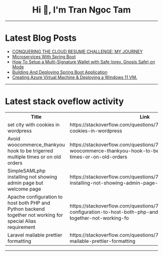 <h1 align="center">Hi 👋, I'm Tran Ngoc Tam</h1>

---

# Latest Blog Posts 
<!-- BLOG-POST-LIST:START -->
- [CONQUERING THE CLOUD RESUME CHALLENGE: MY JOURNEY](https://dev.to/osugodbless/conquering-the-cloud-resume-challenge-my-journey-1lbe)
- [Microservices With Spring Boot](https://dev.to/oloruntobi600/microservices-with-spring-boot-5457)
- [How To Setup a Multi-Signature Wallet with Safe &lpar;prev. Gnosis Safe&rpar; on Mode](https://dev.to/modenetwork/how-to-setup-a-multi-signature-wallet-with-safe-prev-gnosis-safe-on-mode-2lk)
- [Building And Deploying Spring Boot Application](https://dev.to/oloruntobi600/building-and-deploying-spring-boot-application-1ahi)
- [Creating Azure Virtual Machine &amp; Deploying a Windows 11 VM.](https://dev.to/opsyog/creating-azure-virtual-machine-deploying-a-windows-11-vm-53kp)
<!-- BLOG-POST-LIST:END -->

---

# Latest stack oveflow activity
<table>
  <tr><th>Title</th><th>Link</th></tr>
  <!-- STACKOVERFLOW:START --><tr><td>set city with cookies in wordpress</td><td>https://stackoverflow.com/questions/78526029/set-city-with-cookies-in-wordpress</td></tr><tr><td>Avoid woocommerce_thankyou hook to be trigerred multiple times or on old orders</td><td>https://stackoverflow.com/questions/78525954/avoid-woocommerce-thankyou-hook-to-be-trigerred-multiple-times-or-on-old-orders</td></tr><tr><td>SimpleSAMLphp installing not showing admin page but welcome page</td><td>https://stackoverflow.com/questions/78525943/simplesamlphp-installing-not-showing-admin-page-but-welcome-page</td></tr><tr><td>Apache configuration to host both PHP and Python backend together not working for special Alias requirement</td><td>https://stackoverflow.com/questions/78525875/apache-configuration-to-host-both-php-and-python-backend-together-not-working-fo</td></tr><tr><td>Laravel mailable prettier formatting</td><td>https://stackoverflow.com/questions/78525849/laravel-mailable-prettier-formatting</td></tr><!-- STACKOVERFLOW:END -->
</table>

---


